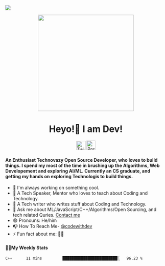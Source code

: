 ![](https://komarev.com/ghpvc/?username=codewithdev&blueviolet)
<p align= "center"><img src="https://media.giphy.com/media/p4NLw3I4U0idi/giphy.gif" width="300"></p>


<h1 align="center" style= "font-size=100%">Heyo!👋 I am Dev!</h1>
<p align= "center" style= "color:blue"><a href="https://twitter.com/codewithdev" class="fancybox" target="_blank" rel="external"><img src="https://image.flaticon.com/icons/svg/2111/2111738.svg" width="29" height="28" alt="Twitter" title="Twitter"></a>
  <a href="https://codewithdev.github.io/" class="fancybox" target="_blank" rel="internal"><img src="https://image.flaticon.com/icons/svg/2799/2799936.svg" width="28" height="29" alt="Portfolio" title="Portfolio"></a></p>
  

#### An Enthusiast Technovazy Open Source Developer, who loves to build things. I spend my most of the time in brushing up the Algorithms, Web Developement and exploring AI/ML. Currently an CS graduate, and getting my hands on exploring Technologis to build things.

- 🔭 I'm always working on something cool.
- 👯 A Tech Speaker, Mentor who loves to teach about Coding and Technology.
- 🍏 A Tech writer who writes stuff about Coding and Technology.
- 💬 Ask me about ML/JavaScript/C++/Algorithms/Open Sourcing, and tech related Quries. [Contact me](mailto:idevprakaash@hotmail.com)
- 😄 Pronouns: He/him
- 📭 How To Reach Me- [@codewithdev](https://www.twitter.com/codewithdev)
- ⚡ Fun fact about me: 🎹🧡

#### 👨‍💻My Weekly Stats 

<!--START_SECTION:waka-->
```text
C++      11 mins         ████████████████████████░   96.23 % 
```
<!--END_SECTION:waka-->

